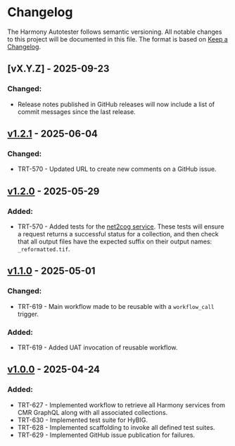 # Changelog

The Harmony Autotester follows semantic versioning. All notable changes to this
project will be documented in this file. The format is based on [Keep a
Changelog](http://keepachangelog.com/en/1.0.0/).

## [vX.Y.Z] - 2025-09-23

### Changed:

- Release notes published in GitHub releases will now include a list of commit
  messages since the last release.

## [v1.2.1] - 2025-06-04

### Changed:

- TRT-570 - Updated URL to create new comments on a GitHub issue.

## [v1.2.0] - 2025-05-29

### Added:

- TRT-570 - Added tests for the [net2cog service](https://github.com/podaac/net2cog).
  These tests will ensure a request returns a successful status for a collection,
  and then check that all output files have the expected suffix on their output
  names: `_reformatted.tif`.

## [v1.1.0] - 2025-05-01

### Changed:

- TRT-619 - Main workflow made to be reusable with a `workflow_call` trigger.

### Added:

- TRT-619 - Added UAT invocation of reusable workflow.

## [v1.0.0] - 2025-04-24

### Added:

- TRT-627 - Implemented workflow to retrieve all Harmony services from CMR GraphQL
  along with all associated collections.
- TRT-630 - Implemented test suite for HyBIG.
- TRT-628 - Implemented scaffolding to invoke all defined test suites.
- TRT-629 - Implemented GitHub issue publication for failures.

[Unreleased]: https://github.com/nasa/harmony-autotester/compare/1.2.1...HEAD
[v1.2.1]: https://github.com/nasa/harmony-autotester/releases/tag/1.2.1
[v1.2.0]: https://github.com/nasa/harmony-autotester/releases/tag/1.2.0
[v1.1.0]: https://github.com/nasa/harmony-autotester/releases/tag/1.1.0
[v1.0.0]: https://github.com/nasa/harmony-autotester/releases/tag/1.0.0
